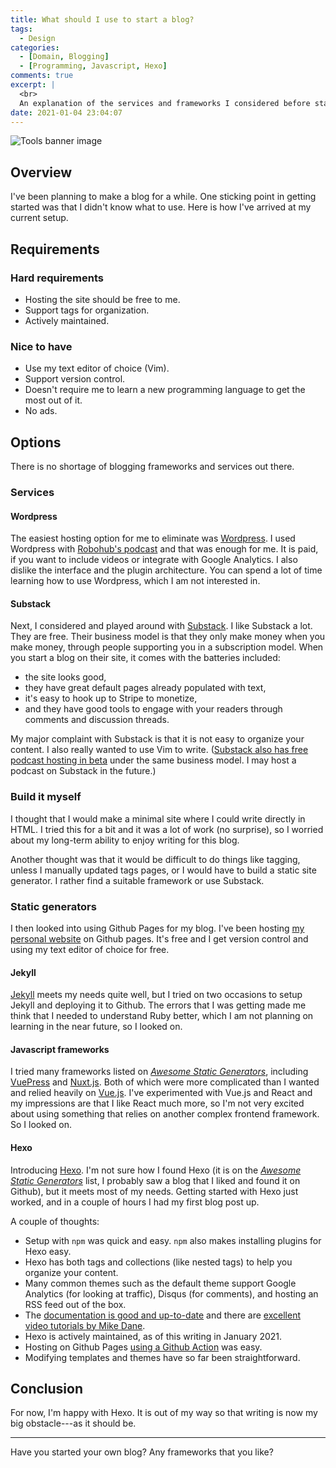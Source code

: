 ```yaml
---
title: What should I use to start a blog?
tags:
  - Design
categories:
  - [Domain, Blogging]
  - [Programming, Javascript, Hexo]
comments: true
excerpt: |
  <br>
  An explanation of the services and frameworks I considered before starting this blog.
date: 2021-01-04 23:04:07
---
```


![](why-hexo-banner.jpg "Tools banner image")

## Overview

I've been planning to make a blog for a while.
One sticking point in getting started was that I didn't know what to use.
Here is how I've arrived at my current setup.

## Requirements

### Hard requirements

- Hosting the site should be free to me.
- Support tags for organization.
- Actively maintained.

### Nice to have

- Use my text editor of choice (Vim).
- Support version control.
- Doesn't require me to learn a new programming language to get the most out of it.
- No ads.

## Options

There is no shortage of blogging frameworks and services out there.

### Services

#### Wordpress

The easiest hosting option for me to eliminate was [Wordpress](https://wordpress.com/).
I used Wordpress with [Robohub's podcast](https://robohub.org/podcast) and that was enough for me.
It is paid, if you want to include videos or integrate with Google Analytics.
I also dislike the interface and the plugin architecture.
You can spend a lot of time learning how to use Wordpress, which I am not interested in.

#### Substack

Next, I considered and played around with [Substack](https://substack.com/).
I like Substack a lot.
They are free.
Their business model is that they only make money when you make money, through people supporting you in a subscription model.
When you start a blog on their site, it comes with the batteries included:

- the site looks good,
- they have great default pages already populated with text,
- it's easy to hook up to Stripe to monetize,
- and they have good tools to engage with your readers through comments and discussion threads.

My major complaint with Substack is that it is not easy to organize your content. I also really wanted to use Vim to write. ([Substack also has free podcast hosting in beta](https://on.substack.com/p/how-to-use-substack-for-podcasts) under the same business model. I may host a podcast on Substack in the future.)

### Build it myself

I thought that I would make a minimal site where I could write directly in HTML.
I tried this for a bit and it was a lot of work (no surprise), so I worried about my long-term ability to enjoy writing for this blog.

Another thought was that it would be difficult to do things like tagging, unless I manually updated tags pages, or I would have to build a static site generator.
I rather find a suitable framework or use Substack.

### Static generators

I then looked into using Github Pages for my blog. I've been hosting [my personal website](https://audrow.github.io/) on Github pages. It's free and I get version control and using my text editor of choice for free.

#### Jekyll

[Jekyll](https://jekyllrb.com/) meets my needs quite well, but I tried on two occasions to setup Jekyll and deploying it to Github.
The errors that I was getting made me think that I needed to understand Ruby better, which I am not planning on learning in the near future, so I looked on.

#### Javascript frameworks

I tried many frameworks listed on [_Awesome Static Generators_](https://audrow.github.io/), including [VuePress](https://vuepress.vuejs.org/) and [Nuxt.js](https://nuxtjs.org/).
Both of which were more complicated than I wanted and relied heavily on [Vue.js](https://vuejs.org/).
I've experimented with Vue.js and React and my impressions are that I like React much more, so I'm not very excited about using something that relies on another complex frontend framework.
So I looked on.

#### Hexo

Introducing [Hexo](https://hexo.io/).
I'm not sure how I found Hexo (it is on the [_Awesome Static Generators_](https://audrow.github.io/) list, I probably saw a blog that I liked and found it on Github), but it meets most of my needs.
Getting started with Hexo just worked, and in a couple of hours I had my first blog post up.

A couple of thoughts:

- Setup with `npm` was quick and easy. `npm` also makes installing plugins for Hexo easy.
- Hexo has both tags and collections (like nested tags) to help you organize your content.
- Many common themes such as the default theme support Google Analytics (for looking at traffic), Disqus (for comments), and hosting an RSS feed out of the box.
- The [documentation is good and up-to-date](https://hexo.io/docs/) and there are [excellent video tutorials by Mike Dane](https://www.youtube.com/watch?v=Kt7u5kr_P5o&list=PLLAZ4kZ9dFpOMJR6D25ishrSedvsguVSm&ab_channel=MikeDane).
- Hexo is actively maintained, as of this writing in January 2021.
- Hosting on Github Pages [using a Github Action](https://github.com/audrow/blog/actions) was easy.
- Modifying templates and themes have so far been straightforward.

## Conclusion

For now, I'm happy with Hexo.
It is out of my way so that writing is now my big obstacle---as it should be.

---

Have you started your own blog?
Any frameworks that you like?
